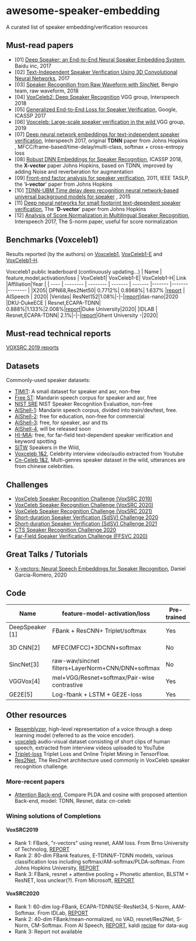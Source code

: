 # awesome-speaker-embedding
A curated list of speaker embedding/verification resources


## Must-read papers
- \[01\] [Deep Speaker: an End-to-End Neural Speaker Embedding System](https://arxiv.org/abs/1705.02304), Baidu inc, 2017
- \[02\] [Text-Independent Speaker Verification Using 3D Convolutional Neural Networks](https://arxiv.org/abs/1705.09422), 2017
- \[03\] [Speaker Recognition from Raw Waveform with SincNet](https://arxiv.org/abs/1808.00158), Bengio team,  raw waveform, 2018
- \[04\] [VoxCeleb2: Deep Speaker Recognition](https://arxiv.org/abs/1806.05622) VGG group, Interspeech 2018
- \[05\] [Generalized End-to-End Loss for Speaker Verification](https://arxiv.org/abs/1710.10467), Google, ICASSP 2017
- \[06\] [Voxceleb: Large-scale speaker verification in the wild](https://www.robots.ox.ac.uk/~vgg/publications/2019/Nagrani19/nagrani19.pdf),VGG group, 2019
- \[07\] [Deep neural network embeddings for text-independent speaker verification](http://danielpovey.com/files/2017_interspeech_embeddings.pdf), Interspeech 2017, original <b>TDNN</b> paper from Johns Hopkins , MFCC/frame-based/time-delay/multi-class, softmax + cross-entropy loss
- \[08\] [Robust DNN Embeddings for Speaker Recognition](https://arxiv.org/pdf/1803.09153v1.pdf), ICASSP 2018, the <b>X-vector</b> paper Johns Hopkins,  based on TDNN, improved by adding Noise and reverberation for augmentation
- \[09\] [Front-end factor analysis for speaker verification](http://groups.csail.mit.edu/sls/archives/root/publications/2010/Dehak_IEEE_Transactions.pdf), 2011, IEEE TASLP,  the '<b>i-vector</b>' paper from Johns Hopkins 
- \[10\] [TDNN-UBM Time delay deep recognition neural network-based universal background models for speaker](https://www.danielpovey.com/files/2015_asru_tdnn_ubm.pdf) , 2015 
- \[11\] [Deep neural networks for small footprint text-dependent speaker verification](https://static.googleusercontent.com/media/research.google.com/en//pubs/archive/41939.pdf), The '<b>D-vector</b>' paper from Johns Hopkins 
- \[12\] [Analysis of Score Normalization in Multilingual Speaker Recognition](http://www.fit.vutbr.cz/research/groups/speech/publi/2017/matejka_interspeech2017_IS170803.pdf), Interspeech 2017, The S-norm paper, useful for score normalization 


## Benchmarks (Voxceleb1)

Results reported (by the authors) on [Voxceleb1](https://www.robots.ox.ac.uk/~vgg/data/voxceleb/meta/veri_test2.txt), [VoxCeleb1-E](https://www.robots.ox.ac.uk/~vgg/data/voxceleb/meta/list_test_all2.txt) and [VoxCeleb1-H](https://www.robots.ox.ac.uk/~vgg/data/voxceleb/meta/list_test_hard2.txt).

Voxceleb1 public leaderboard (continuously updating...)
| Name |  feature,model,activation/loss |  VoxCeleb1| VoxCeleb1-E| VoxCeleb1-H| Link |Affiliation|Year |
| ---- | -------- | -------- | ------- | -------  |-------  |-------  |--------  |
|X205| DPN68,Res2Net50| 0.7712%| 0.8968%| 1.637% |[report](https://arxiv.org/pdf/2011.00200.pdf) | AISpeech | 2020|
|Veridas| ResNet152|1.08%|-|-|[report](https://www.robots.ox.ac.uk/~vgg/data/voxceleb/data_workshop_2020/veridas.pdf)|das-nano|2020
|DKU-DukeECE | Resnet,ECAPA-TDNN| 0.888%|1.133%|2.008%|[report](https://arxiv.org/pdf/2010.12731.pdf)|Duke University|2020|
|IDLAB | Resnet,ECAPA-TDNN| 2.1%|-|-|[report](https://arxiv.org/pdf/2010.12468.pdf)|Ghent University -|2020|

## Must-read technical reports

[VOXSRC 2019 reports](https://www.robots.ox.ac.uk/~vgg/data/voxceleb/files/VoxSRC19.pdf)

## Datasets
Commonly-used speaker datasets: 
- [TIMIT](https://catalog.ldc.upenn.edu/LDC93S1): A small dataset for speaker and asr, non-free
- [Free ST](https://www.openslr.org/38/): Mandarin speech corpus for speaker and asr, free 
- [NIST SRE](https://sre.nist.gov/) NIST Speaker Recognition Evaluation, non-free
- [AIShell-1](https://www.openslr.org/33/): Mandarin speech corpus, divided into train/dev/test, free. 
- [AIShell-2](http://www.aishelltech.com/aishell_2): free for education, non-free for commercial
- [AIShell-3](https://www.openslr.org/93/): free, for speaker, asr and tts
- [AIShell-4](https://arxiv.org/abs/2104.03603), will be released soon
- [HI-MIA](https://www.openslr.org/85/): free, for far-field text-dependent  speaker verification and  keyword spotting
- [SITW](http://www.speech.sri.com/projects/sitw/) Speakers in the Wild, 
- [Voxceleb 1&2](https://www.openslr.org/82/), Celebrity interview video/audio extracted from Youtube
- [Cn-Celeb 1&2](https://www.robots.ox.ac.uk/~vgg/data/voxceleb/vox2.html), Multi-genres speaker dataset in the wild, utterances are from chinese celebrities. 

## Challenges
- [VoxCeleb Speaker Recognition Challenge (VoxSRC 2019)](https://www.robots.ox.ac.uk/~vgg/data/voxceleb/competition2019.html)
- [VoxCeleb Speaker Recognition Challenge (VoxSRC 2020)](https://www.robots.ox.ac.uk/~vgg/data/voxceleb/competition2020.html)
- [VoxCeleb Speaker Recognition Challenge (VoxSRC 2021)](https://www.robots.ox.ac.uk/~vgg/data/voxceleb/competition2021.html)
- [Short-duration Speaker Verification (SdSV) Challenge 2020](https://sdsvc.github.io/2020/)
- [Short-duration Speaker Verification (SdSV) Challenge 2021](https://sdsvc.github.io/)
- [CTS Speaker Recognition Challenge 2020](https://sre.nist.gov/cts-challenge)
- [Far-Field Speaker Verification Challenge (FFSVC 2020)](http://2020.ffsvc.org/)

## Great Talks / Tutorials
- [X-vectors: Neural Speech Embeddings for Speaker Recognition](https://www.robots.ox.ac.uk/~vgg/data/voxceleb/data_workshop_2020/keynote/daniel_talk.mp4), Daniel Garcia-Romero, 2020



## Code 

| Name |  feature-model-activation/loss | Pre-trained | Datasets|  Link |
| ---- | -------- | -------- | ------- | -------  |
| DeepSpeaker \[1\] |  FBank + ResCNN+ Triplet/softmax | Yes |librispeech|  [tensorflow](https://github.com/philipperemy/deep-speaker]) |
|3D CNN\[2\]| MFEC(MFCC)+3DCNN+softmax| No| WVU-Multimodal |  [tensorflow](https://github.com/astorfi/3D-convolutional-speaker-recognition)|
|SincNet\[3\]|raw-wav/sincnet filters+LayerNorm+CNN/DNN+softmax|No|Librispeech|[pytorch](https://github.com/mravanelli/SincNet) [speechbrain](https://github.com/speechbrain/speechbrain)|
|VGGVox\[4\]|mel+VGG/Resnet+softmax/Pair-wise contrastive|Yes|voxceleb1&2 | [Matconvnet](https://github.com/a-nagrani/VGGVox) |
|GE2E\[5\]|Log-fbank + LSTM + GE2E-loss|Yes| Ok-Google| [pytorch](https://github.com/HarryVolek/PyTorch_Speaker_Verification),[Tensorflow](https://github.com/Janghyun1230/Speaker_Verification) |

## Other resources
- [Resemblyzer](https://github.com/resemble-ai/Resemblyzer), high-level representation of a voice through a deep learning model (referred to as the voice encoder).
- [voxceleb](https://www.robots.ox.ac.uk/~vgg/data/voxceleb/) audio-visual dataset consisting of short clips of human speech, extracted from interview videos uploaded to YouTube
- [Triplet-loss](https://omoindrot.github.io/triplet-loss) Triplet Loss and Online Triplet Mining in TensorFlow. 
- [Res2Net](https://github.com/Res2Net/Res2Net-PretrainedModels), The Res2net architecture used commonly in VoxCeleb speaker recognition challenge. 

### More-recent papers
- [Attention Back-end](https://arxiv.org/pdf/2104.01541.pdf), Compare PLDA and cosine with proposed attention Back-end, model: TDNN, Resnet, data: cn-celeb


### Wining solutions of Completions
#### VoxSRC2019
- Rank 1:  FBank, "r-vectors" using resnet, AAM loss. From Brno University of Technolog, [REPORT](https://www.robots.ox.ac.uk/~vgg/data/voxceleb/data_workshop/BUT_Zeinali_VoxSRC.pdf)
- Rank 2: 80-dim FBank features, E-TDNN/F-TDNN models, various classification loss including softmax/AM-softmax/PLDA-softmax. From Johns Hopkins University, [REPORT](https://www.robots.ox.ac.uk/~vgg/data/voxceleb/data_workshop/JHU-HLTCOE_VoxSRC.pdf)
- Rank 3: FBank, resnet + attentive pooling + Phonetic attention, BLSTM + ResNET, loss unclear(?). From Microsoft, [REPORT](https://www.robots.ox.ac.uk/~vgg/data/voxceleb/data_workshop/VoxSRC_TZ_microsoft.pdf)


#### VoxSRC2020
- Rank 1: 60-dim log-FBank, ECAPA-TDNN/SE-ResNet34, S-Norm, AAM-Softmax. From IDLab, [REPORT](https://www.robots.ox.ac.uk/~vgg/data/voxceleb/data_workshop_2020/participants/JTBD.pdf)
- Rank 2: 40-dim FBank/mean-normalized, no VAD, resnet/Res2Net, S-Norm, CM-Softmax. From AI Speech, [REPORT](https://arxiv.org/pdf/2011.00200.pdf), kaldi [recipe](https://github.com/kaldi-asr/kaldi/tree/master/egs/voxceleb) for data-aug
- Rank 3: Report not available




